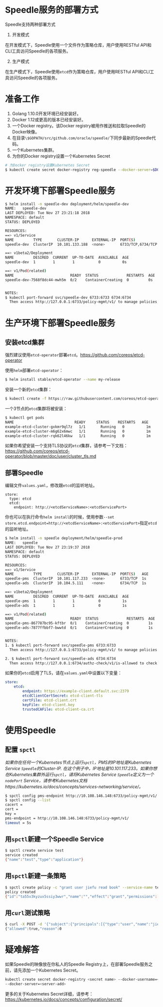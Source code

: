 # Speedle服务的部署方式

Speedle支持两种部署方式

1. 开发模式

在开发模式下，Speedle使用一个文件作为策略仓库，用户使用RESTful API和CLI工具访问Speedle的各项服务。

2. 生产模式

在生产模式下，Speedle使用`etcd`作为策略仓库，用户使用RESTful API和CLI工具访问Speedle的各项服务。

# 准备工作

1. Golang 1.10.0开发环境已经安装好。
2. Docker 1.12或更高的版本已经安装好。
3. 一个Docker registry。该Docker registry被用作推送和拉取Speedle的Docker映像。
4. 在目录`\$GOPATH/src/github.com/oracle/speedle/`下同步最新的Speedle代码。
5. 一个Kubernetes集群。
6. 为你的Docker registry设置一个Kubernetes Secret

```bash
# 为Docker registry设置Kubernetes Secret
$ kubectl create secret docker-registry reg-speedle --docker-server=$DOCKER_LOGIN_SERVER --docker-username=$DOCKER_LOGIN_USER --docker-password=$DOCKER_LOGIN_PASSWORD
```

# 开发环境下部署Speedle服务

```bash
$ helm install -n speedle-dev deployment/helm/speedle-dev
NAME:   speedle-dev
LAST DEPLOYED: Tue Nov 27 23:21:18 2018
NAMESPACE: default
STATUS: DEPLOYED

RESOURCES:
==> v1/Service
NAME         TYPE       CLUSTER-IP      EXTERNAL-IP  PORT(S)            AGE
speedle-dev  ClusterIP  10.101.133.188  <none>       6733/TCP,6734/TCP  0s

==> v1beta2/Deployment
NAME         DESIRED  CURRENT  UP-TO-DATE  AVAILABLE  AGE
speedle-dev  1        1        1           0          0s

==> v1/Pod(related)
NAME                          READY  STATUS             RESTARTS  AGE
speedle-dev-7568f8dc44-mwh5m  0/2    ContainerCreating  0         0s


NOTES:
$ kubectl port-forward svc/speedle-dev 6733:6733 6734:6734
  Then access http://127.0.0.1:6733/policy-mgmt/v1/ to manage policies, access http://127.0.0.1:6734/authz-check/v1/is-allowed to check permissions.

```

# 生产环境下部署Speedle服务

## 安装etcd集群

强烈建议使用`etcd-operator`部署`etcd`。https://github.com/coreos/etcd-operator

使用`helm`部署`etcd-operator`：

```bash
$ helm install stable/etcd-operator --name my-release
```

安装一个新的`etcd`集群：

```bash
$ kubectl create -f https://raw.githubusercontent.com/coreos/etcd-operator/master/example/example-etcd-cluster.yaml
```

一个3节点的`etcd`集群将被安装：

```bash
$ kubectl get pods
NAME                            READY     STATUS    RESTARTS   AGE
example-etcd-cluster-gxkmr9ql7z   1/1       Running   0          1m
example-etcd-cluster-m6g62x6mwc   1/1       Running   0          1m
example-etcd-cluster-rqk62l46kw   1/1       Running   0          1m
```

如果你希望安装一个支持TLS协议的`etcd`集群，请参考一下文档：
https://github.com/coreos/etcd-operator/blob/master/doc/user/cluster_tls.md

## 部署Speedle

编辑文件`values.yaml`，修改跟`etcd`的监听地址。

```
store:
  type: etcd
  etcd:
    endpoint: http://<etcdServiceName>:<etcdServicePort>
```

你也可以在执行命令`helm install`的时候，使用参数`--set store.etcd.endpoint=http://<etcdServiceName>:<etcdServicePort>`指定`etcd`的监听地址。

```bash
$ helm install -n speedle deployment/helm/speedle-prod
NAME:   speedle
LAST DEPLOYED: Tue Nov 27 23:19:37 2018
NAMESPACE: default
STATUS: DEPLOYED

RESOURCES:
==> v1/Service
NAME         TYPE       CLUSTER-IP      EXTERNAL-IP  PORT(S)   AGE
speedle-pms  ClusterIP  10.101.117.233  <none>       6733/TCP  1s
speedle-ads  ClusterIP  10.104.5.111    <none>       6734/TCP  1s

==> v1beta2/Deployment
NAME         DESIRED  CURRENT  UP-TO-DATE  AVAILABLE  AGE
speedle-pms  1        1        1           0          1s
speedle-ads  1        1        1           0          1s

==> v1/Pod(related)
NAME                          READY  STATUS             RESTARTS  AGE
speedle-pms-867787bc95-kftbr  0/1    ContainerCreating  0         1s
speedle-ads-7877ffbbf7-bwwtd  0/1    ContainerCreating  0         1s


NOTES:
1. $ kubectl port-forward svc/speedle-pms 6733:6733
  Then access http://127.0.0.1:6733/policy-mgmt/v1/ to manage policies.

2. $ kubectl port-forward svc/speedle-ads 6734:6734
  Then access http://127.0.0.1:6734/authz-check/v1/is-allowed to check permissions.
```

如果你的`etcd`启用了TLS，请在`values.yaml`中设置以下变量：

```yaml
store:
    etcd:
        endpoint: https://example-client.default.svc:2379
        etcdClientCertSecret: etcd-client-tls
        certFile: etcd-client.crt
        keyFile: etcd-client.key
        trustedCAFile: etcd-client-ca.crt
```

# 使用Speedle

## 配置 `spctl`

_如果你在任何一个Kubernetes节点上运行`spctl`，PMS的IP地址是Kubernetes Service `Speedle`的Cluster-IP. 在这个例子中，IP地址是10.101.117.233。如果你想在Kubernetes集群外运行`spctl`，请将Kubernetes Service `Speedle`定义为一个`nodePort` Service，请参考Kubernetes文档https://kubernetes.io/docs/concepts/services-networking/service/。_

```bash
$ spctl config pms-endpoint http://10.108.146.148:6733/policy-mgmt/v1/
$ spctl config --list
cacert =
cert =
key =
pms-endpoint = http://10.108.146.148:6733/policy-mgmt/v1/
timeout = 5s
```

## 用`spctl`新建一个Speedle Service

```bash
$ spctl create service test
service created
{"name":"test","type":"application"}
```

## 用`spctl`新建一条策略

```bash
$ spctl create policy -c "grant user jiefu read book" --service-name test
policy created
{"id":"ta55v3kyzux5ssiy3wwr","name":"","effect":"grant","permissions":[{"resource":"book","actions":["read"]}],"principals":[["user:jiefu"]]}
```

## 用`curl`测试策略

```bash
$ curl -X POST -d '{"subject":{"principals":[{"type":"user","name":"jiefu"}]},"serviceName":"test","resource":"book","action":"read"}' http://10.108.146.148:6734/authz-check/v1/is-allowed
{"allowed":true,"reason":0
```

# 疑难解答

如果Speedle的映像放在你私人的Speedle Registry上，在部署Speedle服务之前，请先添加一个Kubernetes Secret。

```bash
kubectl create secret docker-registry <secret name> --docker-username=<user name> --docker-password="<Password>" --docker-email="your@email.com"
--docker-server=<server-add>
```

更多的关于Kubernetes Secret详细，请参考：
https://kubernetes.io/docs/concepts/configuration/secret/

